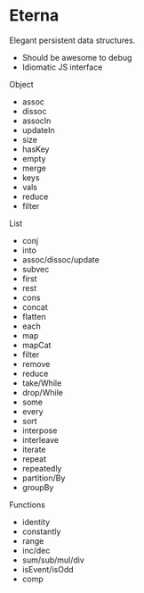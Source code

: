 Eterna
======

Elegant persistent data structures.

* Should be awesome to debug
* Idiomatic JS interface

Object
* assoc
* dissoc
* assocIn
* updateIn
* size
* hasKey
* empty
* merge
* keys
* vals
* reduce
* filter

List
* conj
* into
* assoc/dissoc/update
* subvec
* first
* rest
* cons
* concat
* flatten
* each
* map
* mapCat
* filter
* remove
* reduce
* take/While
* drop/While
* some
* every
* sort
* interpose
* interleave
* iterate
* repeat
* repeatedly
* partition/By
* groupBy

Functions
* identity
* constantly
* range
* inc/dec
* sum/sub/mul/div
* isEvent/isOdd
* comp

